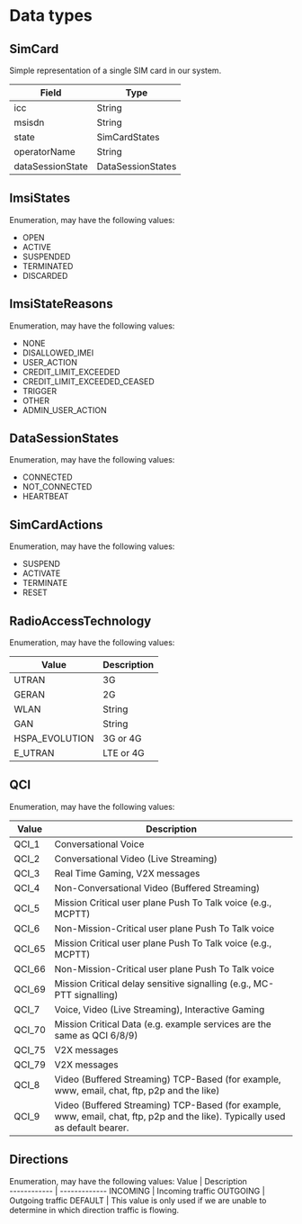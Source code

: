 # Data types

## SimCard

Simple representation of a single SIM card in our system.

| Field            | Type             |
| --------------- | --------------- |
| icc              | String           |
| msisdn           | String           |
| state            | SimCardStates     |
| operatorName     | String           |
| dataSessionState | DataSessionStates |

## ImsiStates

Enumeration, may have the following values:

* OPEN
* ACTIVE
* SUSPENDED
* TERMINATED
* DISCARDED

## ImsiStateReasons

Enumeration, may have the following values:

* NONE
* DISALLOWED_IMEI
* USER_ACTION
* CREDIT_LIMIT_EXCEEDED
* CREDIT_LIMIT_EXCEEDED_CEASED
* TRIGGER
* OTHER
* ADMIN_USER_ACTION


## DataSessionStates

Enumeration, may have the following values:

* CONNECTED
* NOT_CONNECTED
* HEARTBEAT

## SimCardActions

Enumeration, may have the following values:

* SUSPEND
* ACTIVATE
* TERMINATE
* RESET

## RadioAccessTechnology

Enumeration, may have the following values:

Value        | Description          
------------ | ------------- 
UTRAN | 3G
GERAN | 2G
WLAN | String
GAN | String
HSPA_EVOLUTION | 3G or 4G
E_UTRAN | LTE or 4G 

## QCI

Enumeration, may have the following values:

Value        | Description          
------------ | ------------- 
QCI_1 | Conversational Voice
QCI_2 | Conversational Video (Live Streaming)
QCI_3 | Real Time Gaming, V2X messages
QCI_4 | Non-Conversational Video (Buffered Streaming)
QCI_5 | Mission Critical user plane Push To Talk voice (e.g., MCPTT)
QCI_6 | Non-Mission-Critical user plane Push To Talk voice
QCI_65 | Mission Critical user plane Push To Talk voice (e.g., MCPTT)
QCI_66 | Non-Mission-Critical user plane Push To Talk voice
QCI_69 | Mission Critical delay sensitive signalling (e.g., MC-PTT signalling)
QCI_7 | Voice, Video (Live Streaming), Interactive Gaming
QCI_70 | Mission Critical Data (e.g. example services are the same as QCI 6/8/9)
QCI_75 | V2X messages
QCI_79 | V2X messages
QCI_8 | Video (Buffered Streaming) TCP-Based (for example, www, email, chat, ftp, p2p and the like)
QCI_9 | Video (Buffered Streaming) TCP-Based (for example, www, email, chat, ftp, p2p and the like). Typically used as default bearer.

## Directions

Enumeration, may have the following values:
Value        | Description          
------------ | ------------- 
INCOMING | Incoming traffic
OUTGOING | Outgoing traffic
DEFAULT  | This value is only used if we are unable to determine in which direction traffic is flowing. 
